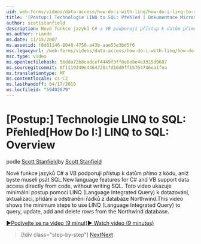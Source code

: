 ```yaml
---
uid: web-forms/videos/data-access/how-do-i-with-linq/how-do-i-linq-to-sql-overview
title: '[Postup:] Technologie LINQ to SQL: Přehled | Dokumentace Microsoftu'
author: scottstanfield
description: Nové funkce jazyků C# a VB podporují přístup k datům přímo z kódu, aniž byste museli psát SQL. Toto video ukazuje minimální postup pomocí LINQ (int jazyk...
ms.author: riande
ms.date: 11/15/2007
ms.assetid: f8d01146-8048-4750-a43b-aae53e3bd5f6
msc.legacyurl: /web-forms/videos/data-access/how-do-i-with-linq/how-do-i-linq-to-sql-overview
msc.type: video
ms.openlocfilehash: 56dda72b8cadcef4449f3ff6e8e8e4e3315d0687
ms.sourcegitcommit: 0f1119340e4464720cfd16d0ff15764746ea1fea
ms.translationtype: MT
ms.contentlocale: cs-CZ
ms.lasthandoff: 04/17/2019
ms.locfileid: "59402879"
---
```

# <a name="how-do-i-linq-to-sql-overview"></a><span data-ttu-id="e0bd6-104">[Postup:] Technologie LINQ to SQL: Přehled</span><span class="sxs-lookup"><span data-stu-id="e0bd6-104">[How Do I:] LINQ to SQL: Overview</span></span>

<span data-ttu-id="e0bd6-105">podle [Scott Stanfield](https://github.com/scottstanfield)</span><span class="sxs-lookup"><span data-stu-id="e0bd6-105">by [Scott Stanfield](https://github.com/scottstanfield)</span></span>

<span data-ttu-id="e0bd6-106">Nové funkce jazyků C# a VB podporují přístup k datům přímo z kódu, aniž byste museli psát SQL.</span><span class="sxs-lookup"><span data-stu-id="e0bd6-106">New language features for C# and VB support data access directly from code, without writing SQL.</span></span> <span data-ttu-id="e0bd6-107">Toto video ukazuje minimální postup pomocí LINQ (Language Integrated Query) k dotazování, aktualizaci, přidání a odstranění řádků z databáze Northwind.</span><span class="sxs-lookup"><span data-stu-id="e0bd6-107">This video shows the minimum steps to use LINQ (Language Integrated Query) to query, update, add and delete rows from the Northwind database.</span></span>

[<span data-ttu-id="e0bd6-108">&#9654;Podívejte se na video (9 minut)</span><span class="sxs-lookup"><span data-stu-id="e0bd6-108">&#9654; Watch video (9 minutes)</span></span>](https://channel9.msdn.com/Blogs/ASP-NET-Site-Videos/how-do-i-linq-to-sql-overview)

> [!div class="step-by-step"]
> [<span data-ttu-id="e0bd6-109">Next</span><span class="sxs-lookup"><span data-stu-id="e0bd6-109">Next</span></span>](how-do-i-linq-to-sql-data-model.md)
